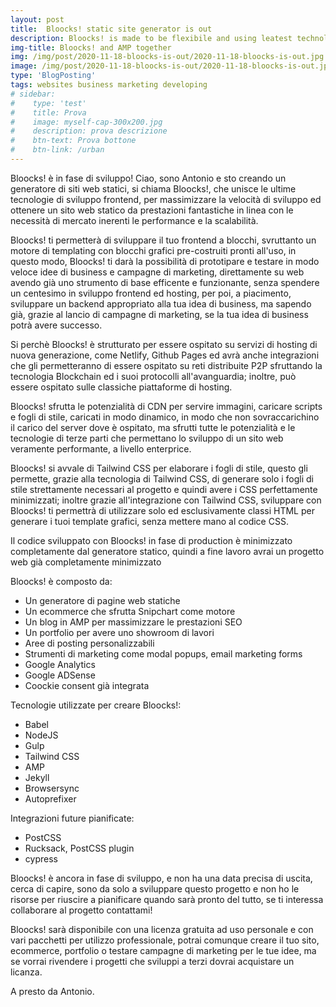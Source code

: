 ```yaml
---
layout: post
title:  Bloocks! static site generator is out
description: Bloocks! is made to be flexibile and using leatest technology to render websites faster
img-title: Bloocks! and AMP together
img: /img/post/2020-11-18-bloocks-is-out/2020-11-18-bloocks-is-out.jpg
image: /img/post/2020-11-18-bloocks-is-out/2020-11-18-bloocks-is-out.jpg
type: 'BlogPosting'
tags: websites business marketing developing
# sidebar: 
#    type: 'test'
#    title: Prova
#    image: myself-cap-300x200.jpg
#    description: prova descrizione
#    btn-text: Prova bottone
#    btn-link: /urban
---
```


Bloocks! è in fase di sviluppo! Ciao, sono Antonio e sto creando un generatore di siti web statici, si chiama Bloocks!, che unisce le ultime tecnologie di sviluppo frontend, per massimizzare la velocità di sviluppo ed ottenere un sito web statico da prestazioni fantastiche in linea con le necessità di mercato inerenti le performance e la scalabilità.

Bloocks! ti permetterà di sviluppare il tuo frontend a blocchi, svruttanto un motore di templating con blocchi grafici pre-costruiti pronti all'uso, in questo modo, Bloocks! ti darà la possibilità di prototipare e testare in modo veloce idee di business e campagne di marketing, direttamente su web avendo già uno strumento di base efficente e funzionante, senza spendere un centesimo in sviluppo frontend ed hosting, per poi, a piacimento, sviluppare un backend appropriato alla tua idea di business, ma sapendo già, grazie al lancio di campagne di marketing, se la tua idea di business potrà avere successo.

Si perchè Bloocks! è strutturato per essere ospitato su servizi di hosting di nuova generazione, come Netlify, Github Pages ed avrà anche integrazioni che gli permetteranno di essere ospitato su reti distribuite P2P sfruttando la tecnologia Blockchain ed i suoi protocolli all'avanguardia; inoltre, può essere ospitato sulle classiche piattaforme di hosting.

Bloocks! sfrutta le potenzialità di CDN per servire immagini, caricare scripts e fogli di stile, caricati in modo dinamico, in modo che non sovraccarichino il carico del server dove è ospitato, ma sfrutti tutte le potenzialità e le tecnologie di terze parti che permettano lo sviluppo di un sito web veramente performante, a livello enterprice.

Bloocks! si avvale di Tailwind CSS per elaborare i fogli di stile, questo gli permette, grazie alla tecnologia di Tailwind CSS, di generare solo i fogli di stile strettamente necessari al progetto e quindi avere i CSS perfettamente minimizzati; inoltre grazie all'integrazione con Tailwind CSS, sviluppare con Bloocks! ti permettrà di utilizzare solo ed esclusivamente classi HTML per generare i tuoi template grafici, senza mettere mano al codice CSS.

Il codice sviluppato con Bloocks! in fase di production è minimizzato completamente dal generatore statico, quindi a fine lavoro avrai un progetto web già completamente minimizzato

Bloocks! è composto da:

- Un generatore di pagine web statiche
- Un ecommerce che sfrutta Snipchart come motore
- Un blog in AMP per massimizzare le prestazioni SEO
- Un portfolio per avere uno showroom di lavori
- Aree di posting personalizzabili
- Strumenti di marketing come modal popups, email marketing forms
- Google Analytics
- Google ADSense
- Coockie consent già integrata

Tecnologie utilizzate per creare Bloocks!:

- Babel
- NodeJS
- Gulp
- Tailwind CSS
- AMP
- Jekyll
- Browsersync
- Autoprefixer

Integrazioni future pianificate:

- PostCSS
- Rucksack, PostCSS plugin
- cypress

Bloocks! è ancora in fase di sviluppo, e non ha una data precisa di uscita, cerca di capire, sono da solo a sviluppare questo progetto e non ho le risorse per riuscire a pianificare quando sarà pronto del tutto, se ti interessa collaborare al progetto contattami!

Bloocks! sarà disponibile con una licenza gratuita ad uso personale e con vari pacchetti per utilizzo professionale, potrai comunque creare il tuo sito, ecommerce, portfolio o testare campagne di marketing per le tue idee, ma se vorrai rivendere i progetti che sviluppi a terzi dovrai acquistare un licanza.

A presto da Antonio.